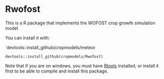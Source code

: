 # Rwofost
This is a R package that implements the WOFOST crop growth simulation model

You can install it with:

`devtools::install_github(cropmodels/meteor

`devtools::install_github(cropmodels/Rwofost)`

Note that if you are on windows, you must have [Rtools](https://cran.r-project.org/bin/windows/Rtools/) installed, or install it first to be able to compile and install this package. 

